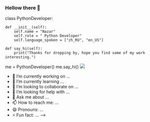 ### Hellow there 👋



class PythonDeveloper:

    def __init__(self):
        self.name = "Nazar"
        self.role = " Python Developer"
        self.language_spoken = ["zh_RU", "en_US"]

    def say_hi(self):
        print("Thanks for dropping by, hope you find some of my work interesting.")


me = PythonDeveloper()
me.say_hi()
![](http://github-profile-summary-cards.vercel.app/api/cards/profile-details?username=nazartsap&theme=aura_dark)
- 🔭 I’m currently working on ...
- 🌱 I’m currently learning ...
- 👯 I’m looking to collaborate on ...
- 🤔 I’m looking for help with ...
- 💬 Ask me about ...
- 📫 How to reach me: ...
- 😄 Pronouns: ...
- ⚡ Fun fact: ...
-->

